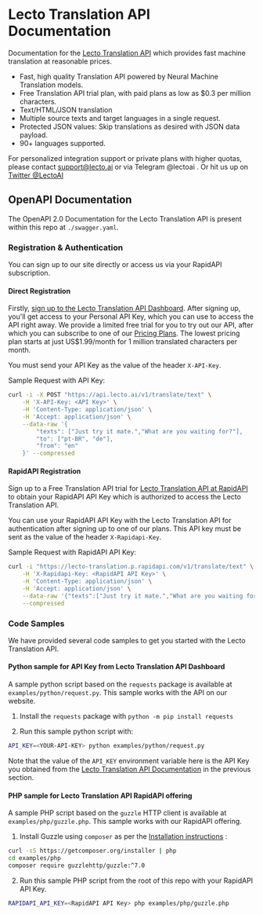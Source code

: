 # Lecto Translation API Documentation

Documentation for the [Lecto Translation API](https://lecto.ai) which provides fast machine translation at reasonable prices.

- Fast, high quality Translation API powered by Neural Machine Translation models.
- Free Translation API trial plan, with paid plans as low as \$0.3 per million characters.
- Text/HTML/JSON translation
- Multiple source texts and target languages in a single request.
- Protected JSON values: Skip translations as desired with JSON data payload.
- 90+ languages supported.

For personalized integration support or private plans with higher quotas, please contact [support@lecto.ai](mailto:%73%75%70%70%6f%72%74%40%6c%65%63%74%6f%2e%61%69) or via Telegram @lectoai . Or hit us up on [Twitter @LectoAI](https://twitter.com/LectoAI)

## OpenAPI Documentation

The OpenAPI 2.0 Documentation for the Lecto Translation API is present within this repo at `./swagger.yaml`.

### Registration & Authentication

You can sign up to our site directly or access us via your RapidAPI subscription.

#### Direct Registration

Firstly, [sign up to the Lecto Translation API Dashboard](https://dashboard.lecto.ai/docs). After signing up, you'll get access to your Personal API Key, which you can use to access the API right away. We provide a limited free trial for you to try out our API, after which you can subscribe to one of our [Pricing Plans](https://dashboard.lecto.ai/pricing). The lowest pricing plan starts at just US\$1.99/month for 1 million translated characters per month.

You must send your API Key as the value of the header `X-API-Key`.

Sample Request with API Key:

```sh
curl -i -X POST "https://api.lecto.ai/v1/translate/text" \
    -H 'X-API-Key: <API Key>' \
    -H 'Content-Type: application/json' \
    -H 'Accept: application/json' \
    --data-raw '{
        "texts": ["Just try it mate.","What are you waiting for?"],
        "to": ["pt-BR", "de"],
        "from": "en"
    }' --compressed
```

#### RapidAPI Registration

Sign up to a Free Translation API trial for [Lecto Translation API at RapidAPI](https://rapidapi.com/lecto-lecto-default/api/lecto-translation/) to obtain your RapidAPI API Key which is authorized to access the Lecto Translation API.

You can use your RapidAPI API Key with the Lecto Translation API for authentication after signing up to one of our plans. This API key must be sent as the value of the header `X-Rapidapi-Key`.

Sample Request with RapidAPI API Key:

```sh
curl -i "https://lecto-translation.p.rapidapi.com/v1/translate/text" \
    -H 'X-Rapidapi-Key: <RapidAPI API Key>' \
    -H 'Content-Type: application/json' \
    -H 'Accept: application/json' \
    --data-raw '{"texts":["Just try it mate.","What are you waiting for?"],"to":["hi"],"from":"en"}' \
    --compressed
```

### Code Samples

We have provided several code samples to get you started with the Lecto Translation API.

#### Python sample for API Key from Lecto Translation API Dashboard

A sample python script based on the `requests` package is available at `examples/python/request.py`. This sample works with the API on our website.

1. Install the `requests` package with `python -m pip install requests`

2. Run this sample python script with:

```sh
API_KEY=<YOUR-API-KEY> python examples/python/request.py
```

Note that the value of the `API_KEY` environment variable here is the API Key you obtained from the [Lecto Translation API Documentation](https://dashboard.lecto.ai/docs) in the previous section.

#### PHP sample for Lecto Translation API RapidAPI offering

A sample PHP script based on the `guzzle` HTTP client is available at `examples/php/guzzle.php`. This sample works with our RapidAPI offering.

1. Install Guzzle using `composer` as per the [Installation instructions](https://docs.guzzlephp.org/en/stable/overview.html#installation) :

```sh
curl -sS https://getcomposer.org/installer | php
cd examples/php
composer require guzzlehttp/guzzle:^7.0
```

2. Run this sample PHP script from the root of this repo with your RapidAPI API Key.

```sh
RAPIDAPI_API_KEY=<RapidAPI API Key> php examples/php/guzzle.php
```
